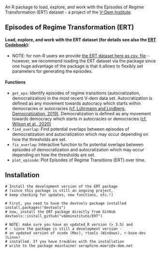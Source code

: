 

An R package to load, explore, and work with the Episodes of Regime Transformation (ERT) dataset - a project of the [V-Dem Institute](https://www.v-dem.net/en/).


## Episodes of Regime Transformation (ERT) ##

#### Load, explore, and work with the ERT dataset (for details see also the [ERT Codebook](https://github.com/vdeminstitute/ERT/blob/master/inst/ERT_codebook.pdf)): ####

* NOTE: for non-R users we provide [the ERT dataset here as csv. file](https://github.com/vdeminstitute/ERT/blob/master/inst/ERT.csv) - however, we recommend loading the ERT dataset via the package since one huge advantage of the package is that it allows to flexibly set parameters for generating the episodes.

#### Functions ####
* `get_eps`: Identify episodes of regime transitions (autocratization, democratization) in the most recent V-dem data set. Autocratization is defined as any movement towards autocracy which starts within democracies or autocracies [(cf. Lührmann and Lindberg, Democratization, 2019)](https://www.tandfonline.com/doi/full/10.1080/13510347.2019.1582029). Democratization is defined as any movement towards democracy which starts in autocracies or democracies [(cf. Wilson et al., 2020)](https://www.v-dem.net/en/news-publications/working-papers/)
* `find_overlap`: Find potential overlaps between episodes of democratization and autocratization which may occur depending on how the thresholds are set.
* `fix_overlap`: Interactive function to fix potential overlaps between episodes of democratization and autocratization which may occur depending on how the thresholds are set.
* `plot_episode`: Plot Episodes of Regime Transitions (ERT) over time.

## Installation ##

```
# Install the development version of the ERT package 
# (since this package is still an ongoing project, 
# keep checking for updates, new functions, etc.!)

# First, you need to have the devtools package installed
install.packages("devtools")
# now, install the ERT package directly from GitHub
devtools::install_github("vdeminstitute/ERT")

# NOTE: make sure you have an updated R version (> 3.5) and
# - since the package is still a development version - 
# an updated version of xcode (Mac), rtools (Windows), r-base-dev (Linux)
# installed. If you have troubles with the installation 
# write to the package maintainer seraphine.maerz@v-dem.net
```


